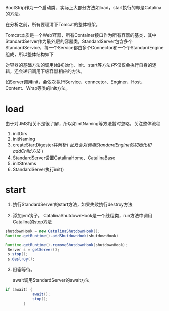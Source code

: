 BootStrip作为一个启动类，实际上大部分方法如load，start执行的却是Catalina的方法。

在分析之前，所有要理清下Tomcat的整体框架。

Tomcat本质是一个Web容器，所有Container接口作为所有容器的基类，其中StandardServer作为最外层的容器类，StandardServer包含多个StandardService，每一个Service都由多个Connector和一个个StandardEngine组成，所以整体结构如下

对容器的基础方法的调用(如初始化、init、start等方法)不仅仅会执行自身的逻辑，还会递归调用下级容器相应的方法。

如Server调用init，会依次执行Service、conncetor、Enginer、Host、Content、Wrap等类的init方法。


# load
由于对JMS相关不是很了解，所以如initNaming等方法暂时忽略，关注整体流程

1. initDirs
2. initNaming
3. createStartDigester并解析(
*此处会对调用StandardEngine的初始化和addChild方法* )
4. StandardServer设置CatalinaHome、CatalinaBase
5. initStreams
6. StandardServer执行init()

# start
1. 执行StandardServer的start方法，如果失败执行destroy方法

2. 添加jvm钩子。
CatalinaShutdownHook是一个线程类，run方法中调用Catalina的stop方法
```java
shutdownHook = new CatalinaShutdownHook();
Runtime.getRuntime().addShutdownHook(shutdownHook)
```
```java
Runtime.getRuntime().removeShutdownHook(shutdownHook);
 Server s = getServer();
 s.stop();
 s.destroy();
```

3. 阻塞等待。

    await调用StandardServer的await方法
```java
if (await) {
            await();
            stop();
        }
```
